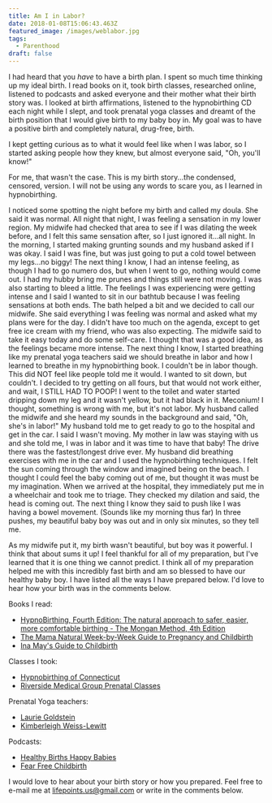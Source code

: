 ```yaml
---
title: Am I in Labor?
date: 2018-01-08T15:06:43.463Z
featured_image: /images/weblabor.jpg
tags:
  - Parenthood
draft: false
---
```

I had heard that you _have_ to have a birth plan. I spent so much time thinking up my ideal birth. I read books on it, took birth classes, researched online, listened to podcasts and asked everyone and their mother what their birth story was. I looked at birth affirmations, listened to the hypnobirthing CD each night while I slept, and took prenatal yoga classes and dreamt of the birth position that I would give birth to my baby boy in. My goal was to have a positive birth and completely natural, drug-free, birth.

I kept getting curious as to what it would feel like when I was labor, so I started asking people how they knew, but almost everyone said, "Oh, you'll know!"

For me, that wasn't the case. This is my birth story...the condensed, censored, version. I will not be using any words to scare you, as I learned in hypnobirthing.

I noticed some spotting the night before my birth and called my doula. She said it was normal. All night that night, I was feeling a sensation in my lower region. My midwife had checked that area to see if I was dilating the week before, and I felt this same sensation after, so I just ignored it...all night. In the morning, I started making grunting sounds and my husband asked if I was okay. I said I was fine, but was just going to put a cold towel between my legs...no biggy! The next thing I know, I had an intense feeling, as though I had to go numero dos, but when I went to go, nothing would come out. I had my hubby bring me prunes and things still were not moving. I was also starting to bleed a little. The feelings I was experiencing were getting intense and I said I wanted to sit in our bathtub because I was feeling sensations at both ends. The bath helped a bit and we decided to call our midwife. She said everything I was feeling was normal and asked what my plans were for the day. I didn't have too much on the agenda, except to get free ice cream with my friend, who was also expecting. The midwife said to take it easy today and do some self-care. I thought that was a good idea, as the feelings became more intense. The next thing I know, I started breathing like my prenatal yoga teachers said we should breathe in labor and how I learned to breathe in my hypnobirthing book. I couldn't be in labor though. This did NOT feel like people told me it would. I wanted to sit down, but couldn't. I decided to try getting on all fours, but that would not work either, and wait, I STILL HAD TO POOP! I went to the toilet and water started dripping down my leg and it wasn't yellow, but it had black in it. Meconium! I thought, something is wrong with me, but it's not labor. My husband called the midwife and she heard my sounds in the background and said, "Oh, she's in labor!" My husband told me to get ready to go to the hospital and get in the car. I said I wasn't moving. My mother in law was staying with us and she told me, I was in labor and it was time to have that baby! The drive there was the fastest/longest drive ever. My husband did breathing exercises with me in the car and I used the hypnobirthing techniques. I felt the sun coming through the window and imagined being on the beach. I thought I could feel the baby coming out of me, but thought it was must be my imagination. When we arrived at the hospital, they immediately put me in a wheelchair and took me to triage. They checked my dilation and said, the head is coming out. The next thing I know they said to push like I was having a bowel movement. (Sounds like my morning thus far) In three pushes, my beautiful baby boy was out and in only six minutes, so they tell me.

 As my midwife put it, my birth wasn't beautiful, but boy was it powerful. I think that about sums it up! I feel thankful for all of my preparation, but I've learned that it is one thing we cannot predict. I think all of my preparation helped me with this incredibly fast birth and am so blessed to have our healthy baby boy. I have listed all the ways I have prepared below. I'd love to hear how your birth was in the comments below. 

Books I read:

* <a target="_blank" href="https://www.amazon.com/gp/product/0757318371/ref=as_li_tl?ie=UTF8&camp=1789&creative=9325&creativeASIN=0757318371&linkCode=as2&tag=lifepoints02-20&linkId=7e92be39956f588e4b6a82efaa60e76e">HypnoBirthing, Fourth Edition: The natural approach to safer, easier, more comfortable birthing - The Mongan Method, 4th Edition</a><img src="//ir-na.amazon-adsystem.com/e/ir?t=lifepoints02-20&l=am2&o=1&a=0757318371" width="1" height="1" border="0" alt="" style="border:none !important; margin:0px !important;" />
* <a target="_blank" href="https://www.amazon.com/gp/product/150114667X/ref=as_li_tl?ie=UTF8&camp=1789&creative=9325&creativeASIN=150114667X&linkCode=as2&tag=lifepoints02-20&linkId=a077c48901bfa0260b6b55e26c6ced9d">The Mama Natural Week-by-Week Guide to Pregnancy and Childbirth</a><img src="//ir-na.amazon-adsystem.com/e/ir?t=lifepoints02-20&l=am2&o=1&a=150114667X" width="1" height="1" border="0" alt="" style="border:none !important; margin:0px !important;" />
* <a target="_blank" href="https://www.amazon.com/gp/product/0553381156/ref=as_li_tl?ie=UTF8&camp=1789&creative=9325&creativeASIN=0553381156&linkCode=as2&tag=lifepoints02-20&linkId=e991bcf44baf578666b4f707b5a31cfd">Ina May's Guide to Childbirth</a><img src="//ir-na.amazon-adsystem.com/e/ir?t=lifepoints02-20&l=am2&o=1&a=0553381156" width="1" height="1" border="0" alt="" style="border:none !important; margin:0px !important;" />

Classes I took:

* [Hypnobirthing of Connecticut](http://hypnobirthingct.com)
* [Riverside Medical Group Prenatal Classes](https://www.riversidemedgroup.com/prenatal-classes/>)

Prenatal Yoga teachers:

* [Laurie Goldstein](http://ittakesanopenheart.com/ap3tkpd4e9ndicqszgj984gr81dov9)
* [Kimberleigh Weiss-Lewitt](http://www.mamamosaic.com/kim.php)

Podcasts:

* [Healthy Births Happy Babies](https://itunes.apple.com/us/podcast/healthy-births-happy-babies-prenatal-care-natural-birth/id1033754889?mt=2)
* [Fear Free Childbirth](https://www.fearfreechildbirth.com/blog/fear-free-childbirth-podcast/)

I would love to hear about your birth story or how you prepared. Feel free to e-mail me at lifepoints.us@gmail.com or write in the comments below.
